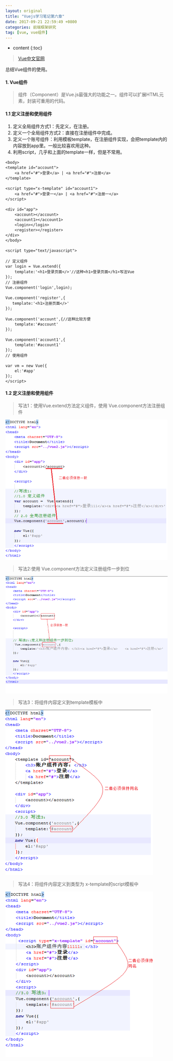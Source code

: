 ```yaml
---
layout: original
title: "Vuejs学习笔记第六章"
date: 2017-09-21 22:59:49 +0800 
categories: 前端框架研究
tag: [vue, vue组件]
---
```

* content
{:toc}


> [Vue中文官网](https://cn.vuejs.org/)

总结Vue组件的使用。

<!-- more -->

#### 1. Vue组件
> 组件（Component）是Vue.js最强大的功能之一。组件可以扩展HTML元素，封装可重用的代码。

#### 1.1 定义注册和使用组件
1. 定义全局组件方式1：先定义，在注册。
2. 定义一个全局组件方式2：直接在注册组件中完成。
3. 定义一个账号组件：利用模板template，在注册组件实现，会把template内的内容放到app里。一般比较喜欢用这种。
4. 利用script，几乎和上面的template一样，但是不常用。

```
<body>
<template id="account">
    <a href="#">登录</a> | <a href="#">注册</a>
</template>

<script type="x-template" id="account1">
    <a href="#">登录一</a> | <a href="#">注册一</a>
</script>

<div id="app">
    <account></account>
    <account1></account1>
    <login></login>
    <register></register>
</div>  
</body>

<script type="text/javascript">

// 定义组件
var login = Vue.extend({
    template:'<h1>登录页面</>'//这种<h1>登录页面</h1>写法Vue
});
// 注册组件
Vue.component('login',login);

Vue.component('register',{
   template:'<h1>注册页面</>'
});

Vue.component('account',{//这种比较方便
    template:'#account'
});

Vue.component('account1',{
    template:'#account1'
});
// 使用组件

var vm = new Vue({
    el:'#app'
});
</script>

```

#### 1.2 定义注册和使用组件

> 写法1：使用Vue.extend方法定义组件，使用 Vue.component方法注册组件

![](/styles/images/vue/d3-7.png)

> 写法2:使用 Vue.component方法定义注册组件一步到位

![](/styles/images/vue/d3-8.png)

> 写法3：将组件内容定义到template模板中
 
![](/styles/images/vue/d3-9.png)
 
> 写法4：将组件内容定义到类型为 x-template的script模板中
  
![](/styles/images/vue/d3-10.png)